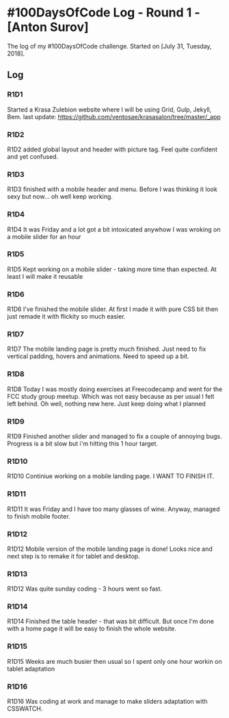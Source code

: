 # #100DaysOfCode Log - Round 1 - [Anton Surov]

The log of my #100DaysOfCode challenge. Started on [July 31, Tuesday, 2018].

## Log

### R1D1 
Started a Krasa Zulebion website where I will be using Grid, Gulp, Jekyll, Bem. last update: https://github.com/ventosae/krasasalon/tree/master/_app 

### R1D2
R1D2 added global layout and header with picture tag. Feel quite confident and yet confused. 

### R1D3
R1D3 finished with a mobile header and menu. Before I was thinking it look sexy but now... oh well keep working. 

### R1D4
R1D4 It was Friday and a lot got a bit intoxicated anywhow I was wroking on a mobile slider for an hour

### R1D5
R1D5 Kept working on a mobile slider - taking more time than expected. At least I will make it reusable

### R1D6
R1D6 I've finished the mobile slider. At first I made it with pure CSS bit then just remade it with flickity so much easier. 

### R1D7
R1D7 The mobile landing page is pretty much finished. Just need to fix vertical padding, hovers and animations. Need to speed up a bit. 

### R1D8
R1D8 Today I was mostly doing exercises at Freecodecamp and went for the FCC study group meetup. Which was not easy because as per usual I felt left behind. Oh well, nothing new here. Just keep doing what I planned

### R1D9
R1D9 Finished another slider and managed to fix a couple of annoying bugs. Progress is a bit slow but i'm hitting this 1 hour target. 

### R1D10
R1D10 Continiue working on a mobile landing page. I WANT TO FINISH IT. 

### R1D11
R1D11 It was Friday and I have too many glasses of wine. Anyway, managed to finish mobile footer.

### R1D12
R1D12 Mobile version of the mobile landing page is done! Looks nice and next step is to remake it for tablet and desktop. 

### R1D13
R1D12 Was quite sunday coding - 3 hours went so fast. 

### R1D14
R1D14 Finished the table header - that was bit difficult. But once I'm done with a home page it will be easy to finish the whole website. 

### R1D15
R1D15 Weeks are much busier then usual so I spent only one hour workin on tablet adaptation

### R1D16
R1D16 Was coding at work and manage to make sliders adaptation with CSSWATCH. 

